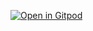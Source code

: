 [![Open in Gitpod](https://gitpod.io/button/open-in-gitpod.svg)](https://gitpod.io/#https://github.com/dev-sharan/manish-blog)
